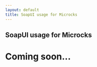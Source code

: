 ```yaml
---
layout: default
title: SoapUI usage for Microcks
---
```


<div class="content">
	<div class="jumbotron clearfix">
		<div class="container">
       <h2 class="page-title arvo">SoapUI usage for Microcks</h2>
    </div>
	</div>
  <div class="container">
    <h1 class="arvo">Coming soon...</h1>
  </div>
</div>